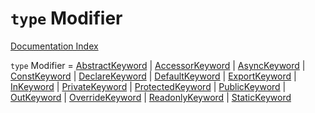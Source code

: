 # `type` Modifier

[Documentation Index](../README.md)

`type` Modifier = [AbstractKeyword](../private.type.AbstractKeyword/README.md) | [AccessorKeyword](../private.type.AccessorKeyword/README.md) | [AsyncKeyword](../private.type.AsyncKeyword/README.md) | [ConstKeyword](../private.type.ConstKeyword/README.md) | [DeclareKeyword](../private.type.DeclareKeyword/README.md) | [DefaultKeyword](../private.type.DefaultKeyword/README.md) | [ExportKeyword](../private.type.ExportKeyword/README.md) | [InKeyword](../private.type.InKeyword/README.md) | [PrivateKeyword](../private.type.PrivateKeyword/README.md) | [ProtectedKeyword](../private.type.ProtectedKeyword/README.md) | [PublicKeyword](../private.type.PublicKeyword/README.md) | [OutKeyword](../private.type.OutKeyword/README.md) | [OverrideKeyword](../private.type.OverrideKeyword/README.md) | [ReadonlyKeyword](../private.type.ReadonlyKeyword/README.md) | [StaticKeyword](../private.type.StaticKeyword/README.md)